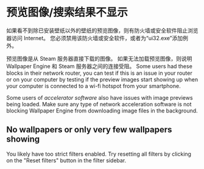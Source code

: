 # 预览图像/搜索结果不显示

如果看不到除已安装壁纸以外的壁纸的预览图像，则有防火墙或安全软件阻止浏览器访问 Internet。 您必须禁用该防火墙或安全软件，或者为“ui32.exe”添加例外。

预览图像是从 Steam 服务器直接下载的图像。 如果无法加载预览图像，则说明 Wallpaper Engine 和 Steam 服务器之间的连接受阻。 Some users had these blocks in their network router, you can test if this is an issue in your router or on your computer by testing if the preview images start showing up when your computer is connected to a wi-fi hotspot from your smartphone.

Some users of *accelerator software* also have issues with image previews being loaded. Make sure any type of network acceleration software is not blocking Wallpaper Engine from downloading image files in the background.

## No wallpapers or only very few wallpapers showing

You likely have too strict filters enabled. Try resetting all filters by clicking on the "Reset filters" button in the filter sidebar.